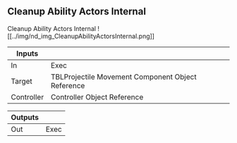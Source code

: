 ## Cleanup Ability Actors Internal
Cleanup Ability Actors Internal
![[../img/nd_img_CleanupAbilityActorsInternal.png]]

|Inputs||
|--|--|
| In | Exec |
| Target | TBLProjectile Movement Component Object Reference |
| Controller | Controller Object Reference |

|Outputs||
|--|--|
| Out | Exec |
